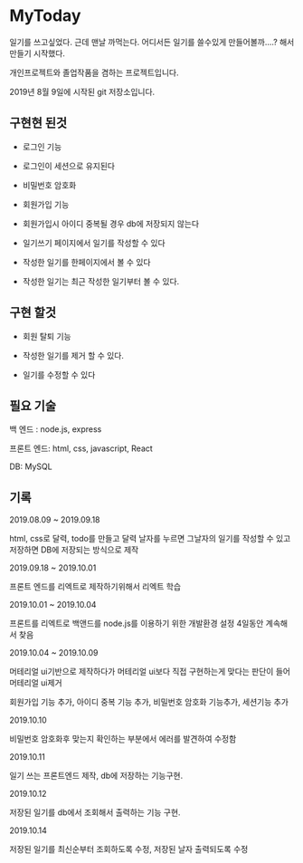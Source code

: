 
# MyToday


일기를 쓰고싶었다. 근데 맨날 까먹는다. 어디서든 일기를 쓸수있게 만들어볼까....? 해서 만들기 시작했다.

개인프로젝트와 졸업작품을 겸하는 프로젝트입니다.

2019년 8월 9일에 시작된 git 저장소입니다.


## 구현현 된것

- 로그인 기능 

- 로그인이 세션으로 유지된다

- 비밀번호 암호화

- 회원가입 기능

- 회원가입시 아이디 중복될 경우 db에 저장되지 않는다

- 일기쓰기 페이지에서 일기를 작성할 수 있다

- 작성한 일기를 한페이지에서 볼 수 있다

- 작성한 일기는 최근 작성한 일기부터 볼 수 있다.



## 구현 할것

+ 회원 탈퇴 기능

+ 작성한 일기를 제거 할 수 있다.

+ 일기를 수정할 수 있다



## 필요 기술

백 엔드 : node.js, express

프론트 엔드: html, css, javascript, React

DB: MySQL

## 기록

2019.08.09 ~ 2019.09.18

html, css로 달력, todo를 만들고 달력 날자를 누르면 그날자의 일기를 작성할 수 있고 저장하면 DB에 저장되는 방식으로 제작

2019.09.18 ~ 2019.10.01

프론트 엔드를 리엑트로 제작하기위해서 리엑트 학습

2019.10.01 ~ 2019.10.04

프론트를 리엑트로 백앤드를 node.js를 이용하기 위한 개발환경 설정 4일동안 계속해서 찾음

2019.10.04 ~ 2019.10.09

머테리얼 ui기반으로 제작하다가 머테리얼 ui보다 직접 구현하는게 맞다는 판단이 들어 머테리얼 ui제거

회원가입 기능 추가, 아이디 중복 기능 추가, 비밀번호 암호화 기능추가, 세션기능 추가

2019.10.10

비밀번호 암호화후 맞는지 확인하는 부분에서 에러를 발견하여 수정함

2019.10.11

일기 쓰는 프론트엔드 제작, db에 저장하는 기능구현.

2019.10.12

저장된 일기를 db에서 조회해서 출력하는 기능 구현.

2019.10.14

저장된 일기를 최신순부터 조회하도록 수정, 저장된 날자 출력되도록 수정



